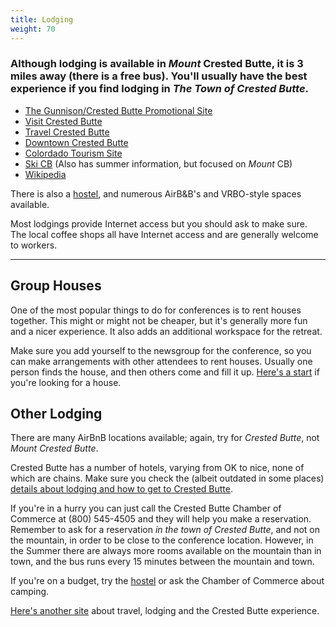 ```yaml
---
title: Lodging
weight: 70
---
```


### Although lodging is available in *Mount* Crested Butte, it is 3 miles away (there is a free bus). You'll usually have the best experience if you find lodging in *The Town of Crested Butte*.

-   [The Gunnison/Crested Butte Promotional Site](https://gunnisoncrestedbutte.com/)
-   [Visit Crested Butte](http://www.visitcrestedbutte.com/)
-   [Travel Crested Butte](https://travelcrestedbutte.com/)
-   [Downtown Crested Butte](http://www.downtowncrestedbutte.com/)
-   [Colordado Tourism Site](http://www.colorado.com/cities-and-towns/crested-buttemt-crested-butte)
-   [Ski CB](http://www.skicb.com/) (Also has summer information, but focused on *Mount* CB)
-   [Wikipedia](https://en.wikipedia.org/wiki/Crested_Butte,_Colorado)

There is also a [hostel](http://www.cbhostel.com/), and numerous AirB&B's and VRBO-style
spaces available.

Most lodgings provide Internet access but you should ask to make sure. The local coffee shops
all have Internet access and are generally welcome to workers.

**********************

Group Houses
------------

One of the most popular things to do for conferences is to rent houses
together. This might or might not be cheaper, but it's generally more fun and
a nicer experience. It also adds an additional workspace for the retreat.

Make sure you add yourself to the newsgroup for the conference, so you can
make arrangements with other attendees to rent houses. Usually one person
finds the house, and then others come and fill it up.
<a href="https://www.google.com/search?q=vacation+rentals+crested+butte&oq=vacation+rentals+cre&aqs=chrome.0.0j69i57j0l4.7893j0j7&sourceid=chrome&ie=UTF-8" target="_blank">Here's a start</a>
if you're looking for a house.

Other Lodging
-------------

There are many AirBnB locations available; again, try for *Crested Butte*, not
*Mount Crested Butte*.

Crested Butte has a number of hotels, varying from OK to nice, none of which
are chains. Make sure you check the (albeit outdated in some places) [details
about lodging and how to get to Crested
Butte](http://mindview.net/Seminars/Locations/CrestedButte/CrestedButte.html).

If you're in a hurry you can just call the Crested Butte Chamber of
Commerce at (800) 545-4505 and they will help you make a reservation.
Remember to ask for a reservation *in the town of Crested Butte*, and
not on the mountain, in order to be close to the conference location.
However, in the Summer there are always more rooms available on the
mountain than in town, and the bus runs every 15 minutes between the
mountain and town.

If you're on a budget, try the [hostel](http://cbhostel.com/) or ask the
Chamber of Commerce about camping.

[Here's another site](http://travelcrestedbutte.com/) about travel,
lodging and the Crested Butte experience.
